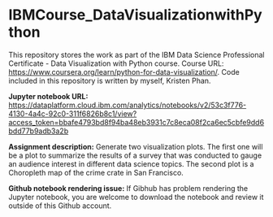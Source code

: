 # IBMCourse_DataVisualizationwithPython
This repository stores the work as part of the IBM Data Science Professional Certificate - Data Visualization with Python course. Course URL: https://www.coursera.org/learn/python-for-data-visualization/. Code included in this repository is written by myself, Kristen Phan.

__Jupyter notebook URL:__ https://dataplatform.cloud.ibm.com/analytics/notebooks/v2/53c3f776-4130-4a4c-92c0-311f6826b8c1/view?access_token=bbafe4793bd8f94ba48eb3931c7c8eca08f2ca6ec5cbfe9dd6bdd77b9adb3a2b

__Assignment description:__ Generate two visualization plots. The first one will be a plot to summarize the results of a survey that was conducted to gauge an audience interest in different data science topics. The second plot is a Choropleth map of the crime crate in San Francisco.

__Github notebook rendering issue:__ If Gibhub has problem rendering the Jupyter notebook, you are welcome to download the notebook and review it outside of this Github account.

